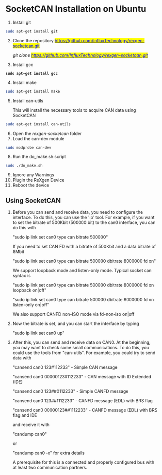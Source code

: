 # SocketCAN Installation on Ubuntu

1. Install git

```bash
sudo apt-get install git
```

2.  Clone the repository [<mark style="color:blue;">https://github.com/InfluxTechnology/rexgen-socketcan.git</mark>](https://github.com/InfluxTechnology/rexgen-socketcan.git)

    &#x20;_git clone_ [_<mark style="color:blue;">https://github.com/InfluxTechnology/rexgen-socketcan.git</mark>_](https://github.com/InfluxTechnology/rexgen-socketcan.git)
3. Install gcc

<pre class="language-bash"><code class="lang-bash"><strong>sudo apt-get install gcc
</strong></code></pre>

4. Install make

```bash
sudo apt-get install make    
```

5.  Install can-utils

    This will install the necessary tools to acquire CAN data using SocketCAN

```bash
sudo apt-get install can-utils
```

6. Open the _rexgen-socketcan_ folder
7. Load the can-dev module

```bash
sudo modprobe can-dev
```

8. Run the do\_make.sh script

```bash
sudo ./do_make.sh
```

9. Ignore any Warnings
10. Plugin the ReXgen Device
11. Reboot the device

## Using SocketCAN

1.  Before you can send and receive data, you need to configure the interface. To do this, you can use the 'ip' tool. For example, if you want to set the bitrate of 500Kbit (500000 bit) to the can0 interface, you can do this with&#x20;

    "sudo ip link set can0 type can bitrate 500000"

    If you need to set CAN FD with a bitrate of 500Kbit and a data bitrate of 8Mbit&#x20;

    "sudo ip link set can0 type can bitrate 500000 dbitrate 8000000 fd on"

    We support loopback mode and listen-only mode. Typical socket can syntax is&#x20;

    "sudo ip link set can0 type can bitrate 500000 dbitrate 8000000 fd on loopback on|off"&#x20;

    "sudo ip link set can0 type can bitrate 500000 dbitrate 8000000 fd on listen-only on|off"

    We also support CANFD non-ISO mode via fd-non-iso on|off
2.  Now the bitrate is set, and you can start the interface by typing

    "sudo ip link set can0 up"
3.  After this, you can send and receive data on CAN0. At the beginning, you may want to check some small communications. To do this, you could use the tools from "can-utils". For example, you could try to send data with

    "cansend can0 123#112233" - Simple CAN message&#x20;

    "cansend can0 00000123#112233" - CAN message with ID Extended (IDE)&#x20;

    "cansend can0 123##0112233" - Simple CANFD message&#x20;

    "cansend can0 123##1112233" - CANFD message (EDL) with BRS flag&#x20;

    "cansend can0 00000123##1112233" - CANFD message (EDL) with BRS flag and IDE&#x20;

    and receive it with

    "candump can0"&#x20;

    or&#x20;

    "candump can0 -x" for extra details

    A prerequisite for this is a connected and properly configured bus with at least two communication partners.
